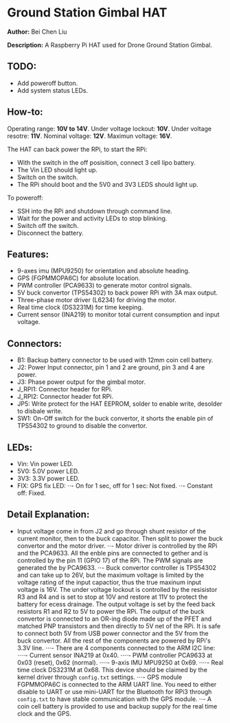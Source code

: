 # Ground Station Gimbal HAT

__Author:__ Bei Chen Liu

__Description:__ A Raspberry Pi HAT used for Drone Ground Station Gimbal.

## TODO:
- Add poweroff button.
- Add system status LEDs.

## How-to:
Operating range: **10V to 14V**.
Under voltage lockout: **10V**.
Under voltage resotre: **11V**.
Nominal voltage: **12V**.
Maximun voltage: **16V**. 

The HAT can back power the RPi, to start the RPi:
- With the switch in the off posisition, connect 3 cell lipo battery. 
- The Vin LED should light up.
- Switch on the switch. 
- The RPi should boot and the 5V0 and 3V3 LEDS should light up.

To poweroff:
- SSH into the RPi and shutdown through command line.
- Wait for the power and activity LEDs to stop blinking.
- Switch off the switch.
- Disconnect the battery.

## Features:
- 9-axes imu (MPU9250) for orientation and absolute heading.
- GPS (FGPMMOPA6C) for absolute location.
- PWM controller (PCA9633) to generate motor control signals.
- 5V buck convertor (TPS54302) to back power RPi with 3A max output.
- Three-phase motor driver (L6234) for driving the motor.
- Real time clock (DS3231M) for time keeping.
- Current sensor (INA219) to monitor total current consumption and input voltage.

## Connectors:
- B1: Backup battery connector to be used with 12mm coin cell battery.
- J2: Power Input connector, pin 1 and 2 are ground, pin 3 and 4 are power.
- J3: Phase power output for the gimbal motor.
- J_RPI1: Connector header for RPi.
- J_RPI2: Connector header fot RPi.
- JP5: Write protect for the HAT EEPROM, solder to enable write, desolder to disbale write.
- SW1: On-Off switch for the buck convertor, it shorts the enable pin of TPS54302 to ground to disable the convertor.

## LEDs:
- Vin: Vin power LED.
- 5V0: 5.0V power LED.
- 3V3: 3.3V power LED.
- FIX: GPS fix LED:
⋅⋅- On for 1 sec, off for 1 sec: Not fixed.
⋅⋅- Constant off: Fixed.  

## Detail Explanation:
- Input voltage come in from J2 and go through shunt resistor of the current monitor, then to the buck capacitor. Then split to power the buck convertor and the motor driver.
⋅⋅- Motor driver is controlled by the RPi and the PCA9633. All the enble pins are connected to gether and is controlled by the pin 11 (GPIO 17) of the RPi. The PWM signals are generated the by PCA9633.
⋅⋅- Buck convertor controller is TPS54302 and can take up to 26V, but the maximum voltage is limited by the voltage rating of the input capactior, thus the true maxinum input voltage is 16V. The under voltage lockout is controlled by the resisistor R3 and R4 and is set to stop at 10V and restore at 11V to protect the battery for ecess drainage. The output voltage is set by the feed back resistors R1 and R2 to 5V to power the RPi. The output of the buck convertor is connected to an OR-ing diode made up of the PFET and matched PNP transistors and then directly to 5V net of the RPi. It is safe to connect both 5V from USB power connector and the 5V from the buck convertor. All the rest of the components are powered by RPi's 3.3V line.
⋅⋅⋅- There are 4 components connected to the ARM I2C line:
⋅⋅⋅⋅- Current sensor INA219 at 0x40.
⋅⋅⋅⋅- PWM controller PCA9633 at 0x03 (reset), 0x62 (normal).
⋅⋅⋅⋅- 9-axis IMU MPU9250 at 0x69.
⋅⋅⋅⋅- Real time clock DS3231M at 0x68. This device should be claimed by the kernel driver through `config.txt` settings.
⋅⋅⋅- GPS module FGPMMOPA6C is connected to the ARM UART line. You need to either disable to UART or use mini-UART for the Bluetooth for RPi3 through `config.txt` to have stable communication with the GPS module. 
⋅⋅- A coin cell battery is provided to use and backup supply for the real time clock and the GPS.
